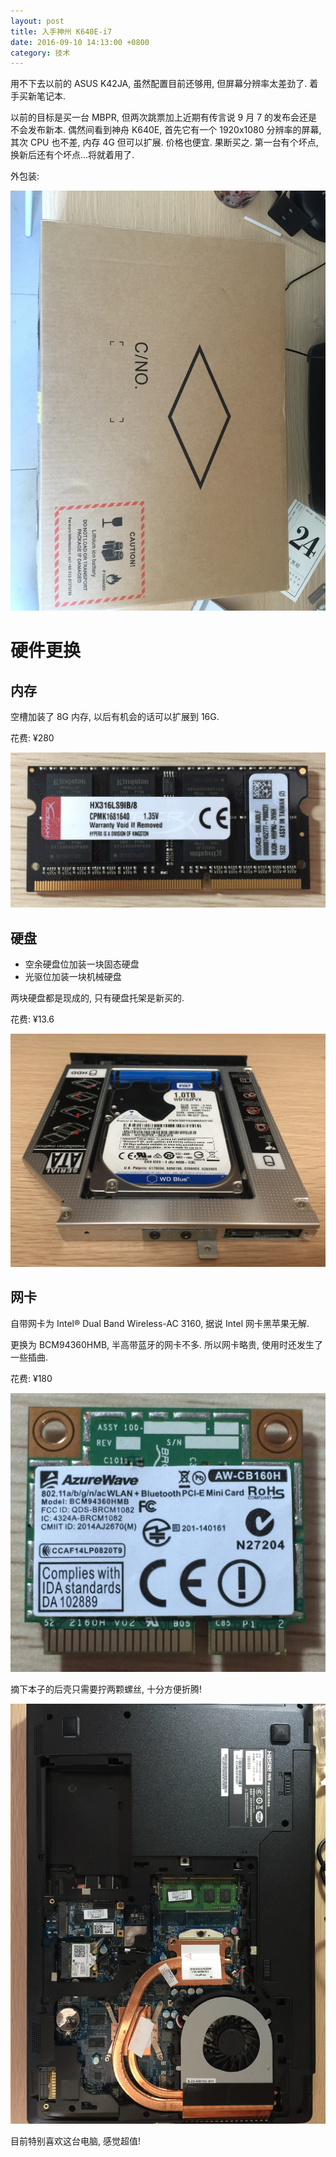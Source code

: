 ```yaml
---
layout: post
title: 入手神州 K640E-i7
date: 2016-09-10 14:13:00 +0800
category: 技术
---
```

用不下去以前的 ASUS K42JA, 虽然配置目前还够用, 但屏幕分辨率太差劲了. 着手买新笔记本.

以前的目标是买一台 MBPR, 但两次跳票加上近期有传言说 9 月 7 的发布会还是不会发布新本. 偶然间看到神舟 K640E, 首先它有一个 1920x1080 分辨率的屏幕, 其次 CPU 也不差, 内存 4G 但可以扩展. 价格也便宜. 果断买之. 第一台有个坏点, 换新后还有个坏点...将就着用了.

外包装:

![](/assets/img/post/2016-09-10-k640e/IMG_3964.JPG)

# 硬件更换

## 内存

空槽加装了 8G 内存, 以后有机会的话可以扩展到 16G.

花费: ¥280

![Memory](/assets/img/post/2016-09-10-k640e/IMG_3988_memory.JPG "Memory")

## 硬盘

- 空余硬盘位加装一块固态硬盘
- 光驱位加装一块机械硬盘

两块硬盘都是现成的, 只有硬盘托架是新买的.

花费: ¥13.6

![HDD](/assets/img/post/2016-09-10-k640e/IMG_3992_HDD.JPG "HDD")

## 网卡

自带网卡为 Intel® Dual Band Wireless-AC 3160, 据说 Intel 网卡黑苹果无解.

更换为 BCM94360HMB, 半高带蓝牙的网卡不多. 所以网卡略贵, 使用时还发生了一些插曲.

花费: ¥180

![WLAN](/assets/img/post/2016-09-10-k640e/IMG_4015_WLAN.JPG "WLAN")

摘下本子的后壳只需要拧两颗螺丝, 十分方便折腾!

![BackBoard](/assets/img/post/2016-09-10-k640e/IMG_3985.JPG "BackBoard")

目前特别喜欢这台电脑, 感觉超值!
